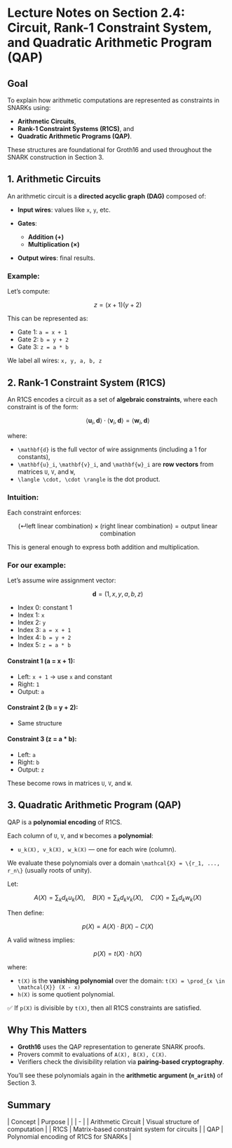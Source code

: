 # Lecture Notes on Section 2.4: Circuit, Rank-1 Constraint System, and Quadratic Arithmetic Program (QAP)



## Goal

To explain how arithmetic computations are represented as constraints in SNARKs using:

* **Arithmetic Circuits**,
* **Rank-1 Constraint Systems (R1CS)**, and
* **Quadratic Arithmetic Programs (QAP)**.

These structures are foundational for Groth16 and used throughout the SNARK construction in Section 3.



## 1. Arithmetic Circuits

An arithmetic circuit is a **directed acyclic graph (DAG)** composed of:

* **Input wires**: values like `x`, `y`, etc.
* **Gates**:

  * **Addition (+)**
  * **Multiplication (×)**
* **Output wires**: final results.

### Example:

Let’s compute:

$$
z = (x + 1)(y + 2)
$$

This can be represented as:

* Gate 1: `a = x + 1`
* Gate 2: `b = y + 2`
* Gate 3: `z = a * b`

We label all wires: `x, y, a, b, z`



## 2. Rank-1 Constraint System (R1CS)

An R1CS encodes a circuit as a set of **algebraic constraints**, where each constraint is of the form:

$$
\langle \mathbf{u}_i, \mathbf{d} \rangle \cdot \langle \mathbf{v}_i, \mathbf{d} \rangle = \langle \mathbf{w}_i, \mathbf{d} \rangle
$$

where:

* `\mathbf{d}` is the full vector of wire assignments (including a 1 for constants),
* `\mathbf{u}_i`, `\mathbf{v}_i`, and `\mathbf{w}_i` are **row vectors** from matrices `U`, `V`, and `W`,
* `\langle \cdot, \cdot \rangle` is the dot product.

### Intuition:

Each constraint enforces:

$$
(↵\text{left linear combination}) \times (\text{right linear combination}) = \text{output linear combination}
$$

This is general enough to express both addition and multiplication.

### For our example:

Let’s assume wire assignment vector:

$$
\mathbf{d} = (1, x, y, a, b, z)
$$

* Index 0: constant 1
* Index 1: `x`
* Index 2: `y`
* Index 3: `a = x + 1`
* Index 4: `b = y + 2`
* Index 5: `z = a * b`

#### Constraint 1 (a = x + 1):

* Left: `x + 1` → use `x` and constant
* Right: `1`
* Output: `a`

#### Constraint 2 (b = y + 2):

* Same structure

#### Constraint 3 (z = a \* b):

* Left: `a`
* Right: `b`
* Output: `z`

These become rows in matrices `U`, `V`, and `W`.



## 3. Quadratic Arithmetic Program (QAP)

QAP is a **polynomial encoding** of R1CS.

Each column of `U`, `V`, and `W` becomes a **polynomial**:

* `u_k(X), v_k(X), w_k(X)` — one for each wire (column).

We evaluate these polynomials over a domain `\mathcal{X} = \{r_1, ..., r_n\}` (usually roots of unity).

Let:

$$
A(X) = \sum_k d_k u_k(X), \quad B(X) = \sum_k d_k v_k(X), \quad C(X) = \sum_k d_k w_k(X)
$$

Then define:

$$
p(X) = A(X) \cdot B(X) - C(X)
$$

A valid witness implies:

$$
p(X) = t(X) \cdot h(X)
$$

where:

* `t(X)` is the **vanishing polynomial** over the domain: `t(X) = \prod_{x \in \mathcal{X}} (X - x)`
* `h(X)` is some quotient polynomial.

✅ If `p(X)` is divisible by `t(X)`, then all R1CS constraints are satisfied.



## Why This Matters

* **Groth16** uses the QAP representation to generate SNARK proofs.
* Provers commit to evaluations of `A(X), B(X), C(X)`.
* Verifiers check the divisibility relation via **pairing-based cryptography**.

You’ll see these polynomials again in the **arithmetic argument (`π_arith`)** of Section 3.



## Summary

| Concept            | Purpose                                     |
|  | - |
| Arithmetic Circuit | Visual structure of computation             |
| R1CS               | Matrix-based constraint system for circuits |
| QAP                | Polynomial encoding of R1CS for SNARKs      |

